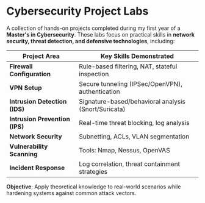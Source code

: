 # Cybersecurity Project Labs

A collection of hands-on projects completed during my first year of a **Master's in Cybersecurity**. These labs focus on practical skills in **network security, threat detection, and defensive technologies**, including:

| **Project Area**       | **Key Skills Demonstrated**                     |
|------------------------|-----------------------------------------------|
| **Firewall Configuration** | Rule-based filtering, NAT, stateful inspection |
| **VPN Setup**          | Secure tunneling (IPSec/OpenVPN), authentication |
| **Intrusion Detection (IDS)** | Signature-based/behavioral analysis (Snort/Suricata) |
| **Intrusion Prevention (IPS)** | Real-time threat blocking, log analysis |
| **Network Security**   | Subnetting, ACLs, VLAN segmentation |
| **Vulnerability Scanning** | Tools: Nmap, Nessus, OpenVAS |
| **Incident Response**  | Log correlation, threat containment strategies |

**Objective**: Apply theoretical knowledge to real-world scenarios while hardening systems against common attack vectors.


